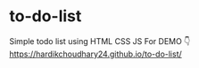 # to-do-list
Simple todo list using HTML CSS JS
For DEMO 👇
https://hardikchoudhary24.github.io/to-do-list/
